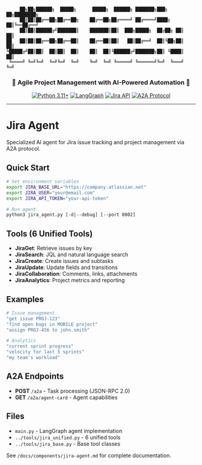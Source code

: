 ```
     ██╗██╗██████╗  █████╗      █████╗  ██████╗ ███████╗███╗   ██╗████████╗
     ██║██║██╔══██╗██╔══██╗    ██╔══██╗██╔════╝ ██╔════╝████╗  ██║╚══██╔══╝
     ██║██║██████╔╝███████║    ███████║██║  ███╗█████╗  ██╔██╗ ██║   ██║   
██   ██║██║██╔══██╗██╔══██║    ██╔══██║██║   ██║██╔══╝  ██║╚██╗██║   ██║   
╚█████╔╝██║██║  ██║██║  ██║    ██║  ██║╚██████╔╝███████╗██║ ╚████║   ██║   
 ╚════╝ ╚═╝╚═╝  ╚═╝╚═╝  ╚═╝    ╚═╝  ╚═╝ ╚═════╝ ╚══════╝╚═╝  ╚═══╝   ╚═╝   
```

<div align="center">
  <h3>🎯 Agile Project Management with AI-Powered Automation 🎯</h3>
  
  [![Python 3.11+](https://img.shields.io/badge/python-3.11+-blue.svg)](https://www.python.org/downloads/)
  [![LangGraph](https://img.shields.io/badge/LangGraph-0.2.69-green.svg)](https://github.com/langchain-ai/langgraph)
  [![Jira API](https://img.shields.io/badge/Jira-REST%20API%20v3-blue.svg)](https://developer.atlassian.com/cloud/jira/platform/rest/v3/)
  [![A2A Protocol](https://img.shields.io/badge/A2A%20Protocol-JSON--RPC%202.0-purple.svg)](https://github.com/google-a2a/A2A)
</div>

---

# Jira Agent

Specialized AI agent for Jira issue tracking and project management via A2A protocol.

## Quick Start

```bash
# Set environment variables
export JIRA_BASE_URL="https://company.atlassian.net"
export JIRA_USER="your@email.com"
export JIRA_API_TOKEN="your-api-token"

# Run agent
python3 jira_agent.py [-d|--debug] [--port 8002]
```

## Tools (6 Unified Tools)

- **JiraGet**: Retrieve issues by key
- **JiraSearch**: JQL and natural language search
- **JiraCreate**: Create issues and subtasks
- **JiraUpdate**: Update fields and transitions
- **JiraCollaboration**: Comments, links, attachments
- **JiraAnalytics**: Project metrics and reporting

## Examples

```bash
# Issue management
"get issue PROJ-123"
"find open bugs in MOBILE project"
"assign PROJ-456 to john.smith"

# Analytics
"current sprint progress"
"velocity for last 5 sprints"
"my team's workload"
```

## A2A Endpoints

- **POST** `/a2a` - Task processing (JSON-RPC 2.0)
- **GET** `/a2a/agent-card` - Agent capabilities

## Files

- `main.py` - LangGraph agent implementation
- `../tools/jira_unified.py` - 6 unified tools
- `../tools/jira_base.py` - Base tool classes

See `/docs/components/jira-agent.md` for complete documentation.